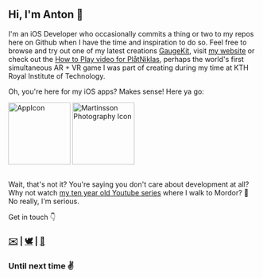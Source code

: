 ## Hi, I'm Anton 👋

I'm an iOS Developer who occasionally commits a thing or two to my repos here on Github when I have the time and inspiration to do so. 
Feel free to browse and try out one of my latest creations [GaugeKit](https://github.com/antonmartinsson/GaugeKit), visit [my website](https://antonmartinsson.com) or check out the [How to Play video for PlåtNiklas](https://www.youtube.com/watch?v=6-X0B4tnFPs), perhaps the world's first simultaneous AR + VR game I was part of creating during my time at KTH Royal Institute of Technology. 

Oh, you're here for my iOS apps? Makes sense! Here ya go:

<div style="display: flex; flex-direction: row;">
  <a href="https://apps.apple.com/se/app/cryptoverview/id1578673077?l=en">
  <img width="125" alt="AppIcon" src="https://user-images.githubusercontent.com/26867402/153302451-20ba9da7-9576-463d-b528-26cb05c52f08.png">
</a>
&nbsp
<a href="https://apps.apple.com/se/app/martinsson-photography/id1451348954?l=en">
  <img width="125" alt="Martinsson Photography Icon" src="https://user-images.githubusercontent.com/26867402/153302463-1c6a9cea-7f89-4021-ae11-ae0d5ae35a5c.png">   </a>
</div>
<br>

Wait, that's not it? You're saying you don't care about development at all? Why not watch [my ten year old Youtube series](https://www.youtube.com/watch?v=a6tFNKJKxXY) where I walk to Mordor? 🌋 </br>No really, I'm serious.

Get in touch 👇
<h3><a href="mailto:antonm@rtinsson.com" target="_blank">✉️</a> | <a href="https://twitter.com/ntonmartinsson" target="_blank">🕊</a> | <a href="https://www.linkedin.com/in/antonmartinsson" target="_blank">💼</a></h3>
  
### Until next time ✌️
